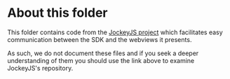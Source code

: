 # About this folder
This folder contains code from the [JockeyJS project](https://github.com/tcoulter/jockeyjs) which facilitates easy communication between the SDK and the webviews it presents.

As such, we do not document these files and if you seek a deeper understanding of them you should use the link above to examine JockeyJS's repository.
